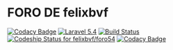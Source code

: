 FORO DE felixbvf
============================
[![Codacy Badge](https://api.codacy.com/project/badge/Grade/b9c58b88ca1c4390b9925c97384365cc)](https://www.codacy.com/app/felixbvf/foro54?utm_source=github.com&utm_medium=referral&utm_content=felixbvf/foro54&utm_campaign=badger)
[![Laravel 5.4](https://img.shields.io/badge/Laravel-5.4-brightgreen.svg?style=flat-square)](http://laravel.com)
[![Build Status](https://travis-ci.org/felixbvf/foro54.svg?branch=master)](https://travis-ci.org/felixbvf/foro54)
[ ![Codeship Status for felixbvf/foro54](https://app.codeship.com/projects/0c3e8120-f6c1-0134-948f-3e14bfe21487/status?branch=master)](https://app.codeship.com/projects/210566)
[![Codacy Badge](https://api.codacy.com/project/badge/Grade/b9c58b88ca1c4390b9925c97384365cc)](https://www.codacy.com/app/felixbvf/foro54?utm_source=github.com&amp;utm_medium=referral&amp;utm_content=felixbvf/foro54&amp;utm_campaign=Badge_Grade)
